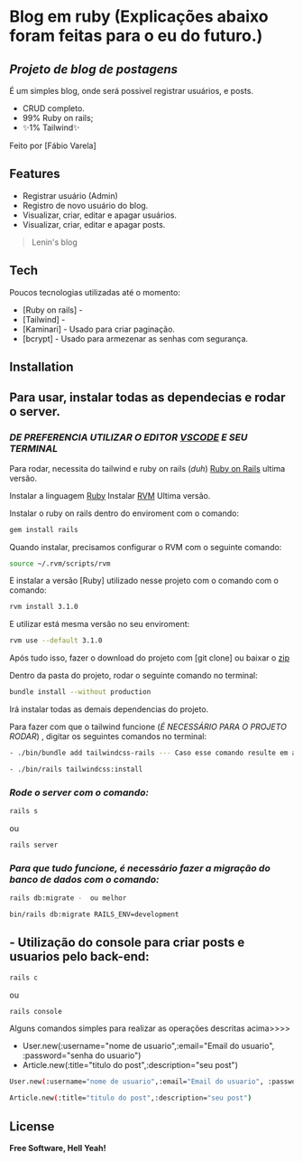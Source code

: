 # Blog em ruby (Explicações abaixo foram feitas para o eu do futuro.)
## _Projeto de blog de postagens_

É um simples blog, onde será possivel registrar usuários, e posts.

- CRUD completo.
- 99% Ruby on rails;
- ✨1% Tailwind✨


Feito por [Fábio Varela] 


## Features

- Registrar usuário (Admin)
- Registro de novo usuário do blog.
- Visualizar, criar, editar e apagar usuários.
- Visualizar, criar, editar e apagar posts.



> Lenin's blog


## Tech

Poucos tecnologias utilizadas até o momento:

- [Ruby on rails] - 
- [Tailwind] - 
- [Kaminari] - Usado para criar paginação.
- [bcrypt] - Usado para armezenar as senhas com segurança.

## Installation

## Para usar, instalar todas as dependecias e rodar o server.

### _DE PREFERENCIA UTILIZAR O EDITOR [VSCODE](https://code.visualstudio.com/) E SEU TERMINAL_

Para rodar, necessita do tailwind e ruby on rails  (_duh_) [Ruby on Rails](https://rubyonrails.org/) ultima versão.


Instalar a linguagem [Ruby](https://www.ruby-lang.org/pt/)
Instalar [RVM](https://rvm.io/) Ultima versão.


Instalar o ruby on rails dentro do enviroment com o comando:

```sh
gem install rails
```


Quando instalar, precisamos configurar o RVM com o seguinte comando: 

```sh
source ~/.rvm/scripts/rvm 
```


E instalar a versão [Ruby] utilizado nesse projeto com o comando com o comando: 


```sh
rvm install 3.1.0
```

E utilizar está mesma versão no seu enviroment: 


```sh
rvm use --default 3.1.0
```


Após tudo isso, fazer o download do projeto com [git clone] ou baixar o [zip](https://github.com/FabioVV/lenin-blog/archive/refs/heads/main.zip)

Dentro da pasta do projeto, rodar o seguinte comando no terminal: 

```sh
bundle install --without production
```
Irá instalar todas as demais dependencias do projeto.


Para fazer com que o tailwind funcione (_É NECESSÁRIO PARA O PROJETO RODAR_) , digitar os seguintes comandos no terminal: 

```sh
- ./bin/bundle add tailwindcss-rails --- Caso esse comando resulte em algum tipo de erro, ignorar e executar o próximo.

- ./bin/rails tailwindcss:install
```

### _Rode o server com o comando:_

```sh
rails s 
```
ou

```sh
rails server 
```
### _Para que tudo funcione, é necessário fazer a migração do banco de dados com o comando:_

```sh
rails db:migrate -  ou melhor

bin/rails db:migrate RAILS_ENV=development
```

## - Utilização do console para criar posts e usuarios pelo back-end:

```sh
rails c
```
ou

```sh
rails console
```

Alguns comandos simples para realizar as operações descritas acima>>>>

- User.new(:username="nome de usuario",:email="Email do usuario", :password="senha do usuario")
- Article.new(:title="titulo do post",:description="seu post")

```sh
User.new(:username="nome de usuario",:email="Email do usuario", :password="senha do usuario")

Article.new(:title="titulo do post",:description="seu post")
```


## License

**Free Software, Hell Yeah!**
